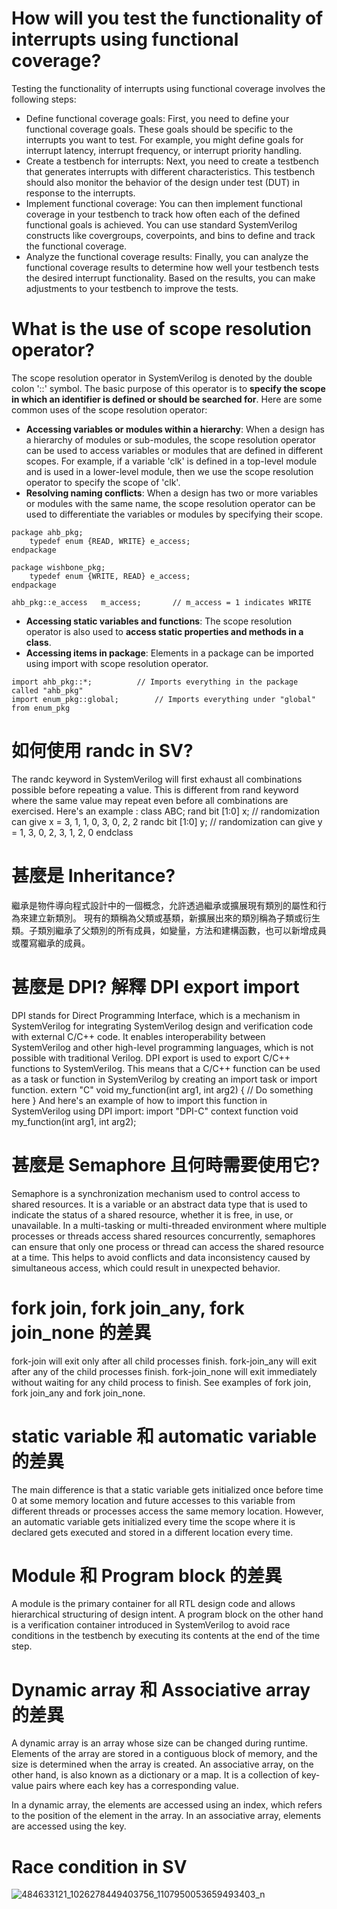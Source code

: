 # How will you test the functionality of interrupts using functional coverage?
  Testing the functionality of interrupts using functional coverage involves the following steps:
* Define functional coverage goals: First, you need to define your functional coverage goals. These goals should be specific to the interrupts you want to test. For example, you might define goals for interrupt latency, interrupt frequency, or interrupt priority handling.
* Create a testbench for interrupts: Next, you need to create a testbench that generates interrupts with different characteristics. This testbench should also  monitor the behavior of the design under test (DUT) in response to the interrupts.
* Implement functional coverage: You can then implement functional coverage in your testbench to track how often each of the defined functional goals is achieved. You can use standard SystemVerilog constructs like covergroups, coverpoints, and bins to define and track the functional coverage.
* Analyze the functional coverage results: Finally, you can analyze the functional coverage results to determine how well your testbench tests the desired interrupt functionality. Based on the results, you can make adjustments to your testbench to improve the tests.

# What is the use of scope resolution operator?
The scope resolution operator in SystemVerilog is denoted by the double colon '::' symbol. The basic purpose of this operator is to **specify the scope in which an identifier is defined or should be searched for**.
Here are some common uses of the scope resolution operator:
* **Accessing variables or modules within a hierarchy**: When a design has a hierarchy of modules or sub-modules, the scope resolution operator can be used to access variables or modules that are defined in different scopes. For example, if a variable 'clk' is defined in a top-level module and is used in a lower-level module, then we use the scope resolution operator to specify the scope of 'clk'.
* **Resolving naming conflicts**: When a design has two or more variables or modules with the same name, the scope resolution operator can be used to differentiate the variables or modules by specifying their scope.
```
package ahb_pkg;
	typedef enum {READ, WRITE} e_access;
endpackage

package wishbone_pkg;
	typedef enum {WRITE, READ} e_access;
endpackage

ahb_pkg::e_access 	m_access; 		// m_access = 1 indicates WRITE
```
* **Accessing static variables and functions**: The scope resolution operator is also used to **access static properties and methods in a class**.
* **Accessing items in package**: Elements in a package can be imported using import with scope resolution operator.
```
import ahb_pkg::*; 	 		// Imports everything in the package called "ahb_pkg"
import enum_pkg::global; 		// Imports everything under "global" from enum_pkg
```
# 如何使用 randc in SV?

The randc keyword in SystemVerilog will first exhaust all combinations possible before repeating a value. This is different from rand keyword where the same value may repeat even before all combinations are exercised.
Here's an example :
class ABC;
	rand 	bit [1:0] 	x; 		// randomization can give x = 3, 1, 1, 0, 3, 0, 2, 2
	randc 	bit [1:0] 	y; 		// randomization can give y = 1, 3, 0, 2, 3, 1, 2, 0
endclass

# 甚麼是 Inheritance?
繼承是物件導向程式設計中的一個概念，允許透過繼承或擴展現有類別的屬性和行為來建立新類別。
現有的類稱為父類或基類，新擴展出來的類別稱為子類或衍生類。子類別繼承了父類別的所有成員，如變量，方法和建構函數，也可以新增成員或覆寫繼承的成員。

# 甚麼是 DPI? 解釋 DPI export import
DPI stands for Direct Programming Interface, which is a mechanism in SystemVerilog for integrating SystemVerilog design and verification code with external C/C++ code. It enables interoperability between SystemVerilog and other high-level programming languages, which is not possible with traditional Verilog.
DPI export is used to export C/C++ functions to SystemVerilog. This means that a C/C++ function can be used as a task or function in SystemVerilog by creating an import task or import function.
extern "C" void my_function(int arg1, int arg2) {
	// Do something here
}
And here's an example of how to import this function in SystemVerilog using DPI import:
import "DPI-C" context function void my_function(int arg1, int arg2);

# 甚麼是 Semaphore 且何時需要使用它?
Semaphore is a synchronization mechanism used to control access to shared resources. It is a variable or an abstract data type that is used to indicate the status of a shared resource, whether it is free, in use, or unavailable.
In a multi-tasking or multi-threaded environment where multiple processes or threads access shared resources concurrently, semaphores can ensure that only one process or thread can access the shared resource at a time. This helps to avoid conflicts and data inconsistency caused by simultaneous access, which could result in unexpected behavior.

# fork join, fork join_any, fork join_none 的差異
fork-join will exit only after all child processes finish.
fork-join_any will exit after any of the child processes finish.
fork-join_none will exit immediately without waiting for any child process to finish.
See examples of fork join, fork join_any and fork join_none.

# static variable 和 automatic variable 的差異
The main difference is that a static variable gets initialized once before time 0 at some memory location and future accesses to this variable from different threads or processes access the same memory location. However, an automatic variable gets initialized every time the scope where it is declared gets executed and stored in a different location every time.

# Module 和 Program block 的差異
A module is the primary container for all RTL design code and allows hierarchical structuring of design intent. A program block on the other hand is a verification container introduced in SystemVerilog to avoid race conditions in the testbench by executing its contents at the end of the time step.

# Dynamic array 和 Associative array 的差異
A dynamic array is an array whose size can be changed during runtime. Elements of the array are stored in a contiguous block of memory, and the size is determined when the array is created. An associative array, on the other hand, is also known as a dictionary or a map. It is a collection of key-value pairs where each key has a corresponding value.

In a dynamic array, the elements are accessed using an index, which refers to the position of the element in the array. In an associative array, elements are accessed using the key.

# Race condition in SV
![484633121_1026278449403756_1107950053659493403_n](https://github.com/user-attachments/assets/56d70134-378a-413f-89c9-a270a283ac85)
